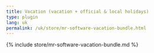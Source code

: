 ```yaml
---
title: Vacation (vacation + official & local holidays)
type: plugin
lang: uk
permalink: /uk/store/mr-software-vacation-bundle.html
---
```


{% include store/mr-software-vacation-bundle.md %}
